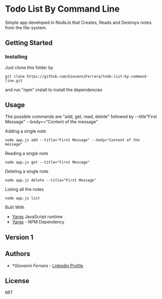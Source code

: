 # Todo List By Command Line
Simple app developed in NodeJs that Creates, Reads and Destroys notes from the file-system.

## Getting Started

### Installing
Just clone this folder by 



```
git clone https://github.com/GiovanniFerrara/todo-list-by-command-line.git

```

and run "npm" install to install the dependencies


## Usage

The possible commands are "add, get, read, delete" followed by --title"First Message" --body=="Content of the message"

Adding a single note

```
node app.js add --title="First Message" --body="Content of the message"
```
Reading a single note

```
node app.js get --title="First Message"
```
Deleting a single note

```
node app.js delete --title="First Message"
```
Listing all the notes

```
node app.js list
```

 Built With

* [Yargs]( https://nodejs.org/it/) JavaScript runtime
* [Yargs](https://www.npmjs.com/package/yargs) - NPM Dependency 

## Version 1

## Authors

* **Giovanni Ferrara* - [Linkedin Profile](https://www.linkedin.com/in/giovanni-marco-ferrara-6aa458137/)

## License
MIT

